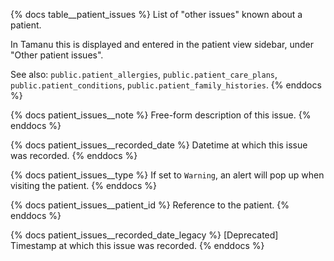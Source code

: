 {% docs table__patient_issues %}
List of "other issues" known about a patient.

In Tamanu this is displayed and entered in the patient view sidebar, under "Other patient issues".

See also: `public.patient_allergies`, `public.patient_care_plans`, `public.patient_conditions`,
`public.patient_family_histories`.
{% enddocs %}

{% docs patient_issues__note %}
Free-form description of this issue.
{% enddocs %}

{% docs patient_issues__recorded_date %}
Datetime at which this issue was recorded.
{% enddocs %}

{% docs patient_issues__type %}
If set to `Warning`, an alert will pop up when visiting the patient.
{% enddocs %}

{% docs patient_issues__patient_id %}
Reference to the patient.
{% enddocs %}

{% docs patient_issues__recorded_date_legacy %}
[Deprecated] Timestamp at which this issue was recorded.
{% enddocs %}
